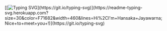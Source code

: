 [[![Typing SVG](https://readme-typing-svg.herokuapp.com?size=30&color=F72A6B&multiline=true&width=475&lines=Hi%2C+I'm+Hansaka+Jayawarna;Nice+to+meet+you!)](https://git.io/typing-svg)](https://readme-typing-svg.herokuapp.com?size=30&color=F71682&width=460&lines=Hi%2CI'm+Hansaka+Jayawarna;Nice+to+meet+you+!)](https://git.io/typing-svg)

